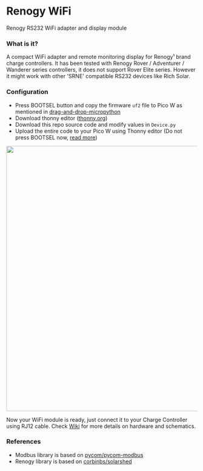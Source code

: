 # Renogy WiFi
Renogy RS232 WiFi adapter and display module

### What is it?

A compact WiFi adapter and remote monitoring display for Renogy¹ brand charge controllers. It has been tested with Renogy Rover / Adventurer / Wanderer series controllers, it does not support Rover Elite series. However it might work with other 'SRNE' compatible RS232 devices like Rich Solar.

### Configuration
- Press BOOTSEL button and copy the firmware `uf2` file to Pico W as mentioned in [drag-and-drop-micropython](https://www.raspberrypi.com/documentation/microcontrollers/micropython.html#drag-and-drop-micropython)
- Download thonny editor ([thonny.org](https://thonny.org/))
- Download this repo source code and modify values in `Device.py`
- Upload the entire code to your Pico W using Thonny editor (Do not press BOOTSEL now, [read more](https://www.electromaker.io/blog/article/electromaker-educator-getting-started-with-the-pico-w)) 

<img width="700px" src="https://user-images.githubusercontent.com/111796612/202618561-c0973ac7-efcb-4c31-af6c-e20cfc7628ea.png" />

Now your WiFi module is ready, just connect it to your Charge Controller using RJ12 cable. Check [Wiki](https://github.com/thewestlabs/renogy-wifi/wiki) for more details on hardware and schematics.

### References
- Modbus library is based on [pycom/pycom-modbus](https://github.com/pycom/pycom-modbus/)
- Renogy library is based on [corbinbs/solarshed](https://github.com/corbinbs/solarshed)
